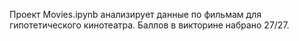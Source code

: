 Проект Movies.ipynb анализирует данные по фильмам для гипотетического кинотеатра. Баллов в викторине набрано 27/27.

